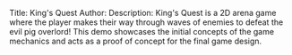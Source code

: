 Title: King's Quest
Author:
Description: King's Quest is a 2D arena game where the player makes their way through waves of enemies to defeat the evil pig overlord! This demo showcases the initial concepts of the game mechanics and acts as a proof of concept for the final game design.
